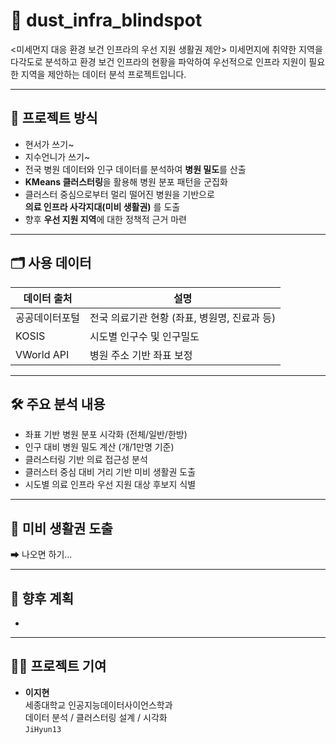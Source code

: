 # 💨 dust_infra_blindspot

<미세먼지 대응 환경 보건 인프라의 우선 지원 생활권 제안>
미세먼지에 취약한 지역을 다각도로 분석하고 환경 보건 인프라의 현황을 파악하여 
우선적으로 인프라 지원이 필요한 지역을 제안하는 데이터 분석 프로젝트입니다.

---

## 📌 프로젝트 방식

- 현서가 쓰기~
- 지수언니가 쓰기~
- 전국 병원 데이터와 인구 데이터를 분석하여 **병원 밀도**를 산출
- **KMeans 클러스터링**을 활용해 병원 분포 패턴을 군집화
- 클러스터 중심으로부터 멀리 떨어진 병원을 기반으로  
  **의료 인프라 사각지대(미비 생활권)** 를 도출
- 향후 **우선 지원 지역**에 대한 정책적 근거 마련

---

## 🗂 사용 데이터

| 데이터 출처 | 설명 |
|-------------|------|
| 공공데이터포털 | 전국 의료기관 현황 (좌표, 병원명, 진료과 등) |
| KOSIS | 시도별 인구수 및 인구밀도 |
| VWorld API | 병원 주소 기반 좌표 보정 |

---

## 🛠 주요 분석 내용

- 좌표 기반 병원 분포 시각화 (전체/일반/한방)
- 인구 대비 병원 밀도 계산 (개/1만명 기준)
- 클러스터링 기반 의료 접근성 분석
- 클러스터 중심 대비 거리 기반 미비 생활권 도출
- 시도별 의료 인프라 우선 지원 대상 후보지 식별

---


## 📍 미비 생활권 도출

➡ 나오면 하기...


---

## 🔮 향후 계획

- 

---

## 👩‍💻 프로젝트 기여

- **이지현**  
  세종대학교 인공지능데이터사이언스학과  
  데이터 분석 / 클러스터링 설계 / 시각화  
  `JiHyun13`  
